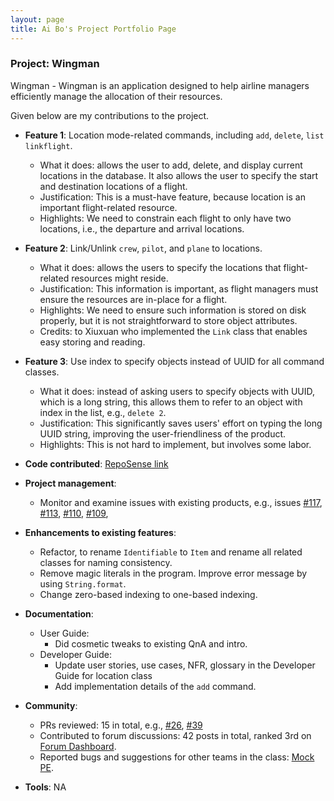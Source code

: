 ```yaml
---
layout: page
title: Ai Bo's Project Portfolio Page
---
```


### Project: Wingman

Wingman - Wingman is an application designed to help airline managers efficiently manage the allocation of their
resources.

Given below are my contributions to the project.

* **Feature 1**: Location mode-related commands, including `add`, `delete`, `list` `linkflight`.
  * What it does: allows the user to add, delete, and display current locations in the database. It also allows the 
  user to specify the start and destination locations of a flight. 
  * Justification: This is a must-have feature, because location is an important flight-related resource.
  * Highlights: We need to constrain each flight to only have two locations, i.e., the departure and arrival locations. 

* **Feature 2**: Link/Unlink `crew`, `pilot`, and `plane` to locations.
  * What it does: allows the users to specify the locations that flight-related resources might reside. 
  * Justification: This information is important, as flight managers must ensure the resources are in-place for a flight.
  * Highlights: We need to ensure such information is stored on disk properly, but it is not straightforward to 
  store object attributes. 
  * Credits: to Xiuxuan who implemented the `Link` class that enables easy storing and reading.

* **Feature 3**: Use index to specify objects instead of UUID for all command classes.
  * What it does: instead of asking users to specify objects with UUID, which is a long string, this allows them to 
  refer to an object with index in the list, e.g., `delete 2`. 
  * Justification: This significantly saves users' effort on typing the long UUID string, improving the 
  user-friendliness of the product.
  * Highlights: This is not hard to implement, but involves some labor.

* **Code contributed**: [RepoSense link](https://nus-cs2103-ay2223s2.github.io/tp-dashboard/?search=boai01&breakdown=true&sort=groupTitle&sortWithin=title&since=2023-02-17&timeframe=commit&mergegroup=&groupSelect=groupByRepos&checkedFileTypes=docs~functional-code~test-code~other&tabOpen=true&tabType=authorship&tabAuthor=BoAi01&tabRepo=AY2223S2-CS2103T-W11-1%2Ftp%5Bmaster%5D&authorshipIsMergeGroup=false&authorshipFileTypes=docs~functional-code~test-code&authorshipIsBinaryFileTypeChecked=false&authorshipIsIgnoredFilesChecked=false)

* **Project management**:
  * Monitor and examine issues with existing products, e.g., issues 
  [#117](https://github.com/AY2223S2-CS2103T-W11-1/tp/issues/117), 
  [#113](https://github.com/AY2223S2-CS2103T-W11-1/tp/issues/113),
  [#110](https://github.com/AY2223S2-CS2103T-W11-1/tp/issues/110), 
  [#109](https://github.com/AY2223S2-CS2103T-W11-1/tp/issues/109),

* **Enhancements to existing features**:
  * Refactor, to rename `Identifiable` to `Item` and rename all related classes for naming consistency.
  * Remove magic literals in the program. Improve error message by using `String.format`.
  * Change zero-based indexing to one-based indexing.

* **Documentation**:
  * User Guide: 
    * Did cosmetic tweaks to existing QnA and intro.
  * Developer Guide:
    * Update user stories, use cases, NFR, glossary in the Developer Guide for location class
    * Add implementation details of the `add` command.

* **Community**: 
  * PRs reviewed: 15 in total, e.g., [\#26](https://github.com/AY2223S2-CS2103T-W11-1/tp/pull/26), 
  [\#39](https://github.com/AY2223S2-CS2103T-W11-1/tp/pull/39)
  * Contributed to forum discussions: 42 posts in total, ranked 3rd on 
  [Forum Dashboard](https://nus-cs2103-ay2223s2.github.io/dashboards/contents/forum-activities.html).
  * Reported bugs and suggestions for other teams in the class: [Mock PE](https://github.com/BoAi01/ped/issues).

* **Tools**: NA

[//]: # (  * Integrated a third party library &#40;Natty&#41; to the project &#40;[\#42]&#40;&#41;&#41;)
[//]: # (  * Integrated a new Github plugin &#40;CircleCI&#41; to the team repo)

